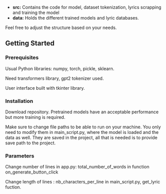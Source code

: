 
- **src:** Contains the code for model, dataset tokenization, lyrics scrapping and training the model
- **data:** Holds the different trained models and lyric databases.

Feel free to adjust the structure based on your needs.

## Getting Started

### Prerequisites

Usual Python libraries: numpy, torch, pickle, sklearn.

Need transformers library, gpt2 tokenizer used.

User interface built with tkinter library.

### Installation

Download repository. Pretrained models have an acceptable performance but more training is required.

Make sure to change file paths to be able to run on your machine. You only need to modify them in main_script.py, where the model is loaded and the data as well. They are saved in the project, all that is needed is to provide save path to the project.

### Parameters

Change number of lines in app.py: total_number_of_words in function on_generate_button_click

Change length of lines : nb_characters_per_line in main_script.py, get_lyric fuction.


